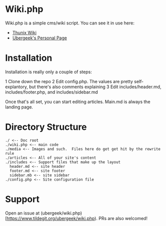 Wiki.php
========

Wiki.php is a simple cms/wiki script.  You can see it in use here:

* [Thunix Wiki](https://wiki.thunix.net)
* [Ubergeek's Personal Page](https://thunix.net/~ubergeek)

Installation
============

Installation is really only a couple of steps:

1 Clone down the repo
2 Edit config.php.  The values are pretty self-explantory, but there's also comments explaining
3 Edit includes/header.md, includes/footer.php, and includes/sidebar.md

Once that's all set, you can start editing articles.  Main.md is always the landing page.

Directory Structure
===================

    ./ <-- Doc root
    ./wiki.php <-- main code
    ./media <-- Images and such.  Files here do get get hit by the rewrite rule
    ./articles <-- All of your site's content
    ./includes <-- Support files that make up the layout
      header.md <-- site header
      footer.md <-- site footer
      sidebar.mb <-- site sidebar
    ./config.php <-- Site configuration file

Support
=======

Open an issue at (ubergeek/wiki.php)[https://www.tildegit.org/ubergeek/wiki.php).  PRs are also welcomed!

